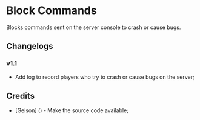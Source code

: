 # Block Commands
Blocks commands sent on the server console to crash or cause bugs.

## Changelogs
### v1.1
- Add log to record players who try to crash or cause bugs on the server;

## Credits
- [Geison] () - Make the source code available;
